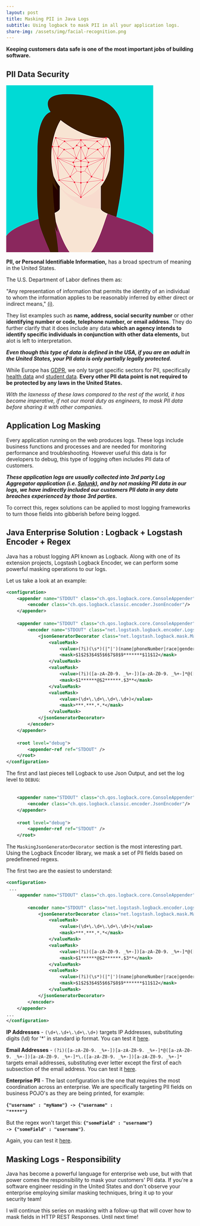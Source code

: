 ```yaml
---
layout: post
title: Masking PII in Java Logs
subtitle: Using logback to mask PII in all your application logs.
share-img: /assets/img/facial-recognition.png
---
```


**Keeping customers data safe is one of the most important jobs of building software.**

## PII Data Security

![](../assets/img/facial-recognition.png)

**PII, or Personal Identifiable Information,** has a broad spectrum of meaning in the United States.

The U.S. Department of Labor defines them as:

"Any representation of information that permits the identity of an individual to whom the information applies to be reasonably inferred by either direct or indirect means," [(i)](https://www.dol.gov/general/ppii).

They list examples such as **name, address, social security number** or other **identifying number or code, telephone number, or email address**.
They do further clarify that it does include any data **which an agency intends to identify specific individuals in conjunction with other data elements,**
but alot is left to interpretation.

**_Even though this type of data is defined in the USA, if you are an adult in the United States, your PII data is only partially legally protected._**  

While Europe has [GDPR](https://gdpr-info.eu/), we only target specific sectors for PII, specifically [health data](https://www.hhs.gov/hipaa/index.html) and [student data](https://www2.ed.gov/policy/gen/guid/fpco/ferpa/index.html).
**Every other PII data point is not required to be protected by any laws in the United States.**

*With the laxnesss of these laws compared to the rest of the world, it has become imperative, if not our moral duty as engineers, 
to mask PII data before sharing it with other companies.*

## Application Log Masking
Every application running on the web produces logs.  These logs include business functions and processes and
are needed for monitoring performance and troubleshooting.  However useful this data is for developers to debug,
this type of logging often includes PII data of customers. 

**_These application logs are usually collected into 3rd party Log Aggregator application
(i.e. [Splunk](https://en.wikipedia.org/wiki/Splunk[Splunk)), and by not masking PII data in our logs,
we have indirectly included our customers PII data in any data breaches experienced by those 3rd parties._**

To correct this, regex solutions can be applied to most logging frameworks to turn those fields into gibberish before being logged.

## Java Enterprise Solution : Logback + Logstash Encoder + Regex

Java has a robust logging API known as Logback.
Along with one of its extension projects, Logstash Logback Encoder, we can perform some powerful masking operations to our logs.

Let us take a look at an example:
```xml
<configuration>
    <appender name="STDOUT" class="ch.qos.logback.core.ConsoleAppender">
        <encoder class="ch.qos.logback.classic.encoder.JsonEncoder"/>
    </appender>

    <appender name="STDOUT" class="ch.qos.logback.core.ConsoleAppender">
        <encoder name="STDOUT" class="net.logstash.logback.encoder.LogstashEncoder">
            <jsonGeneratorDecorator class="net.logstash.logback.mask.MaskingJsonGeneratorDecorator">
                <valueMask>
                    <value>(?i)(\s*)(|"|')(name|phoneNumber|race|gender|birthdate|geodata)(|"|')(\s*)(:|=)(\s*)('|"|\s*)(\s*)(^$|.*?)(\s*)('|,|"|\))</value>
                    <mask>$1$2$3$4$5$6$7$8$9*******$11$12</mask>
                </valueMask>
                <valueMask>
                    <value>(?i)([a-zA-Z0-9. _%+-])[a-zA-Z0-9. _%+-]*@([a-zA-Z0-9. _%+-])[a-zA-Z0-9. _%+-]*\.([a-zA-Z0-9. _%+-])[a-zA-Z0-9. _%+-]*</value>
                    <mask>$1******@$2******.$3**</mask>
                </valueMask>
                <valueMask>
                    <value>(\d+\.\d+\.\d+\.\d+)</value>
                    <mask>***.***.*.*</mask>
                </valueMask>
            </jsonGeneratorDecorator>
        </encoder>
    </appender>

    <root level="debug">
        <appender-ref ref="STDOUT" />
    </root>
</configuration>
```

The first and last pieces tell Logback to use Json Output, and set the log level to <code>DEBUG</code>:
```xml

    <appender name="STDOUT" class="ch.qos.logback.core.ConsoleAppender">
        <encoder class="ch.qos.logback.classic.encoder.JsonEncoder"/>
    </appender>

    <root level="debug">
        <appender-ref ref="STDOUT" />
    </root>
```

The `MaskingJsonGeneratorDecorator` section is the most interesting part.  
Using the Logback Encoder library, we mask a set of PII fields based on predefinened regexs.

The first two are the easiest to understand:
```xml
<configuration>
 ...
    <appender name="STDOUT" class="ch.qos.logback.core.ConsoleAppender">

        <encoder name="STDOUT" class="net.logstash.logback.encoder.LogstashEncoder">
            <jsonGeneratorDecorator class="net.logstash.logback.mask.MaskingJsonGeneratorDecorator">
                <valueMask>
                    <value>(\d+\.\d+\.\d+\.\d+)</value>
                    <mask>***.***.*.*</mask>
                </valueMask>
                <valueMask>
                    <value>(?i)([a-zA-Z0-9. _%+-])[a-zA-Z0-9. _%+-]*@([a-zA-Z0-9. _%+-])[a-zA-Z0-9. _%+-]*\.([a-zA-Z0-9. _%+-])[a-zA-Z0-9. _%+-]*</value>
                    <mask>$1******@$2******.$3**</mask>
                </valueMask>
                <valueMask>
                    <value>(?i)(\s*)(|"|')(name|phoneNumber|race|gender|birthdate|geodata)(|"|')(\s*)(:|=)(\s*)('|"|\s*)(\s*)(^$|.*?)(\s*)('|,|"|\))</value>
                    <mask>$1$2$3$4$5$6$7$8$9*******$11$12</mask>
                </valueMask>
            </jsonGeneratorDecorator>
        </encoder>
    </appender>
...
</configuration>
```

**IP Addresses** - `(\d+\.\d+\.\d+\.\d+)` targets IP Addresses, substituting digits (\d) for '*' in standard ip format.
You can test it [here](https://regex101.com/r/45heZ9/1).

**Email Addresses** - `(?i)([a-zA-Z0-9. _%+-])[a-zA-Z0-9. _%+-]*@([a-zA-Z0-9. _%+-])[a-zA-Z0-9. _%+-]*\.([a-zA-Z0-9. _%+-])[a-zA-Z0-9. _%+-]*` targets email addresses, substituting ever letter except the first of each subsection of the email address.
You can test it [here](https://regex101.com/r/RqzU10/1).

**Enterprise PII** - The last configuration is the one that requires the most coordination across an enterprise.
We are specifically targeting PII fields on business POJO's as they are being printed, for example:

<code><b>{"username" : "myName"} -> {"username" : "******"}*</b></code>

But the regex won't target this:
<code><b>{"someField" : "username"} -> {"someField" : "username"}</b></code>.

Again, you can test it [here](https://regex101.com/r/WggYpa/1).

## Masking Logs - Responsibility
Java has become a powerful language for enterprise web use, but with that power comes the responsibility to mask your customers' PII data. 
If you're a software engineer residing in the United States and don't observe your enterprise employing similar masking techniques, bring it up to your security team!

I will continue this series on masking with a follow-up that will cover how to mask fields in HTTP REST Responses. 
Until next time!